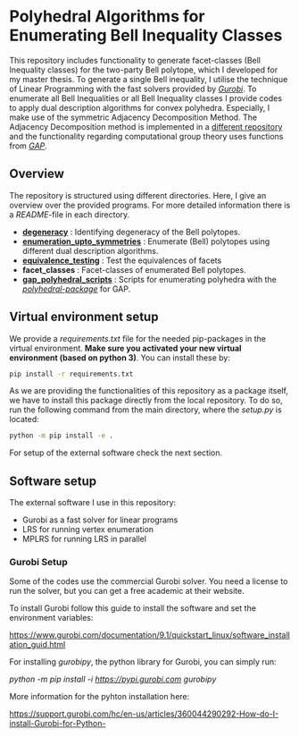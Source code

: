 # Polyhedral Algorithms for Enumerating Bell Inequality Classes

This repository includes functionality to generate facet-classes (Bell Inequality classes) for the two-party Bell
polytope, which I developed for my master thesis. To generate a single Bell inequality, I utilise the technique of
Linear Programming with the fast solvers provided by [*Gurobi*](https://www.gurobi.com/). To enumerate all Bell Inequalities
or all Bell Inequality classes I provide codes to apply dual description algorithms for convex polyhedra. Especially, I make use 
of the symmetric Adjacency Decomposition Method. The Adjacency Decomposition method is implemented in a [different repository](https://github.com/christian512/randa)
and the functionality regarding computational group theory uses functions from [*GAP*](https://www.gap-system.org/).


## Overview

The repository is structured using different directories. Here, I give an overview over the provided programs. For more detailed information there
is a *README*-file in each directory.


* [**degeneracy**](./degeneracy/readme.md) : Identifying degeneracy of the Bell polytopes.
* [**enumeration_upto_symmetries**](./enumeration_upto_symmetries/readme.md) : Enumerate (Bell) polytopes using different dual description algorithms.
* [**equivalence_testing**](./equivalence_testing/readme.md) : Test the equivalences of facets 
* **facet_classes** : Facet-classes of enumerated  Bell polytopes.
* [**gap_polyhedral_scripts**](./gap_polyhedral_scripts/readme.md) : Scripts for enumerating polyhedra with the [*polyhedral-package*](http://mathieudutour.altervista.org/Polyhedral/index.html) for GAP.


## Virtual environment setup

We provide a *requirements.txt* file for the needed pip-packages in the virtual environment.
**Make sure you activated your new virtual environment (based on python 3)**. You can install these by:

```bash
pip install -r requirements.txt
```

As we are providing the functionalities of this repository as a package itself, we have to install this package directly
from the local repository. To do so, run the following command from the main directory, where the *setup.py* is located:

```bash
python -m pip install -e .
```

For setup of the external software check the next section.

## Software setup

The external software I use in this repository:

* Gurobi as a fast solver for linear programs
* LRS for running vertex enumeration
* MPLRS for running LRS in parallel

### Gurobi Setup

Some of the codes use the commercial Gurobi solver. You need a license to run the solver, but you can get a free
academic at their website.

To install Gurobi follow this guide to install the software and set the environment variables:

https://www.gurobi.com/documentation/9.1/quickstart_linux/software_installation_guid.html

For installing *gurobipy*, the python library for Gurobi, you can simply run:

*python -m pip install -i https://pypi.gurobi.com gurobipy*

More information for the pyhton installation here:

https://support.gurobi.com/hc/en-us/articles/360044290292-How-do-I-install-Gurobi-for-Python-







